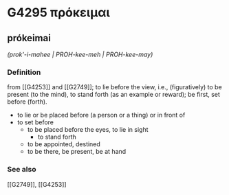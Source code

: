 # G4295 πρόκειμαι

## prókeimai

_(prok'-i-mahee | PROH-kee-meh | PROH-kee-may)_

### Definition

from [[G4253]] and [[G2749]]; to lie before the view, i.e., (figuratively) to be present (to the mind), to stand forth (as an example or reward); be first, set before (forth).

- to lie or be placed before (a person or a thing) or in front of
- to set before
  - to be placed before the eyes, to lie in sight
    - to stand forth
  - to be appointed, destined
  - to be there, be present, be at hand

### See also

[[G2749]], [[G4253]]

